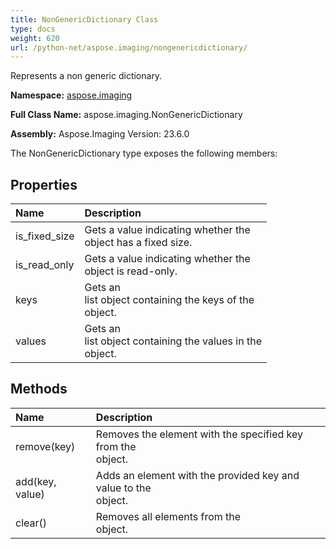 ```yaml
---
title: NonGenericDictionary Class
type: docs
weight: 620
url: /python-net/aspose.imaging/nongenericdictionary/
---
```


Represents a non generic dictionary.

**Namespace:** [aspose.imaging](/imaging/python-net/aspose.imaging/)

**Full Class Name:** aspose.imaging.NonGenericDictionary

**Assembly:**  Aspose.Imaging Version: 23.6.0

The NonGenericDictionary type exposes the following members:
## **Properties**
|**Name**|**Description**|
| :- | :- |
|is_fixed_size|Gets a value indicating whether the <br/>             object has a fixed size.|
|is_read_only|Gets a value indicating whether the <br/>             object is read-only.|
|keys|Gets an <br/>            list object containing the keys of the <br/>             object.|
|values|Gets an <br/>            list object containing the values in the <br/>             object.|
## **Methods**
|**Name**|**Description**|
| :- | :- |
|remove(key)|Removes the element with the specified key from the <br/>             object.|
|add(key, value)|Adds an element with the provided key and value to the <br/>             object.|
|clear()|Removes all elements from the <br/>             object.|
